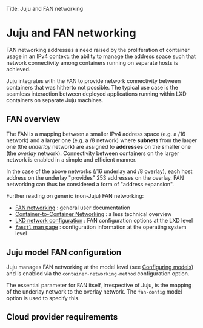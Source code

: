 Title: Juju and FAN networking

# Juju and FAN networking

FAN networking addresses a need raised by the proliferation of container usage
in an IPv4 context: the ability to manage the address space such that network
connectivity among containers running on separate hosts is achieved.

Juju integrates with the FAN to provide network connectivity between containers
that was hitherto not possible. The typical use case is the seamless
interaction between deployed applications running within LXD containers on
separate Juju machines.

## FAN overview

The FAN is a mapping between a smaller IPv4 address space (e.g. a /16 network)
and a larger one (e.g. a /8 network) where **subnets** from the larger one (the
*underlay* network) are assigned to **addresses** on the smaller one (the
*overlay* network). Connectivity between containers on the larger network is
enabled in a simple and efficient manner.

In the case of the above networks (/16 underlay and /8 overlay), each host
address on the underlay "provides" 253 addresses on the overlay. FAN networking
can thus be considered a form of "address expansion".

Further reading on generic (non-Juju) FAN networking:

 - [FAN networking][fan-ubuntu-wiki] : general user documentation
 - [Container-to-Container Networking][fan-ubuntu-insights] : a less technical
   overview
 - [LXD network configuration][fan-lxd-config-options] : FAN configuration
   options at the LXD level
 - [`fanctl` man page][fan-fanctl-man-page] : configuration information at the
   operating system level

## Juju model FAN configuration

Juju manages FAN networking at the model level (see
[Configuring models][models-config]) and is enabled via the
`container-networking-method` configuration option.

The essential parameter for FAN itself, irrespective of Juju, is the mapping of
the underlay network to the overlay network. The `fan-config` model option is
used to specify this.

## Cloud provider requirements













<!-- LINKS -->

[fan-ubuntu-wiki]: https://wiki.ubuntu.com/FanNetworking
[fan-ubuntu-insights]: https://insights.ubuntu.com/2015/06/22/container-to-container-networking-the-bits-have-hit-the-fan/
[fan-lxd-config-options]: https://github.com/lxc/lxd/blob/master/doc/networks.md
[fan-fanctl-man-page]: http://manpages.ubuntu.com/cgi-bin/search.py?q=fanctl
[models-config]: ./models-config.html
